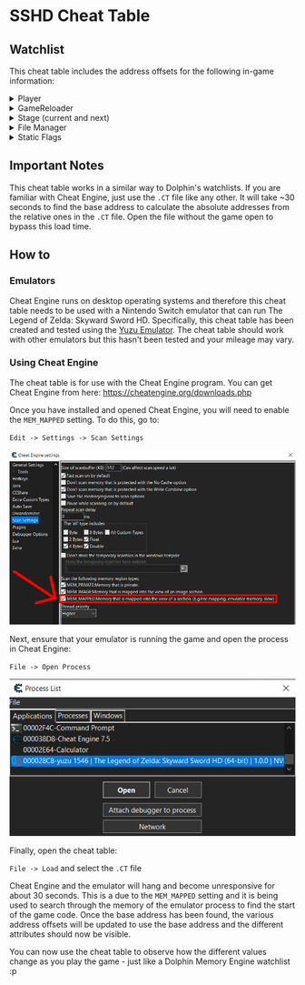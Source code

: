 # SSHD Cheat Table

## Watchlist

This cheat table includes the address offsets for the following in-game information:
<details>
<summary>Player</summary>
<blockquote>

* Stamina
* Position
* Angle
* Velocity
* Several misc attributes

</blockquote>
</details>

<details>
<summary>GameReloader</summary>
<blockquote>

* Trigger Reload
* Speed after Reload
* Stamina after Reload
* Item to use after Reload
* Beedle Shop Spawn State
* Action Index
* Area Type
* Is Reloading
* Prevent Set Spawn Info
* Countdown after Spawn

</blockquote>
</details>

<details>
<summary>Stage (current and next)</summary>
<blockquote>

* Stage
* Layer
* Room
* Entrance
* Night
* Trial
* Transition Type (unused for current)
* Fade Frames

</blockquote>
</details>

<details>
<summary>File Manager</summary>
<blockquote>

  <details>
  <summary>FA offset</summary>
  <blockquote>

  * Player Name
  * Current Health
  * Health Capacity
  * Storyflags
  * Sceneflags
  * Tempflags
  * Zoneflags
  * Itemflags
  * Dungeonflags
  * Enemy Kill Counters
  * Hit by Enemy Counters
  * Skykeep Puzzle
  * Selected B-Wheel Slot
  * Selected Pouch Slot
  * Selected Dowsing Slot

  </blockquote>
  </details>

* FB offset
* Amiibo Position
* Amiibo Stage
* Options
* Camera Speed

</blockquote>
</details>

<details>
<summary>Static Flags</summary>
<blockquote>

* Storyflags
* Sceneflags
* Tempflags
* Zoneflags
* Itemflags
* Dungeonflags
* Tboxflags
* Skipflags
* Enemy Defeat Flags

</blockquote>
</details>

## Important Notes

This cheat table works in a similar way to Dolphin's watchlists. If you are familiar with Cheat Engine, just use the `.CT` file like any other. It will take ~30 seconds to find the base address to calculate the absolute addresses from the relative ones in the `.CT` file. Open the file without the game open to bypass this load time.

## How to

### Emulators

Cheat Engine runs on desktop operating systems and therefore this cheat table needs to be used with a Nintendo Switch emulator that can run The Legend of Zelda: Skyward Sword HD. Specifically, this cheat table has been created and tested using the [Yuzu Emulator](https://yuzu-emu.org/downloads). The cheat table should work with other emulators but this hasn't been tested and your mileage may vary.

### Using Cheat Engine

The cheat table is for use with the Cheat Engine program. You can get Cheat Engine from here: https://cheatengine.org/downloads.php

Once you have installed and opened Cheat Engine, you will need to enable the `MEM_MAPPED` setting. To do this, go to:

`Edit -> Settings -> Scan Settings`

![The Cheat Engine Settings menu showing the MEM_MAPPED option](https://github.com/mint-choc-chip-skyblade/sshd-cheat-table/blob/main/assets/MEM_MAPPED.png?raw=true)

Next, ensure that your emulator is running the game and open the process in Cheat Engine:

`File -> Open Process`

![The Cheat Engine Open Process menu with The Legend of Zelda: Skyward Sword HD yuzu process selected](https://github.com/mint-choc-chip-skyblade/sshd-cheat-table/blob/main/assets/process-list.png?raw=true)

Finally, open the cheat table:

`File -> Load` and select the `.CT` file

Cheat Engine and the emulator will hang and become unresponsive for about 30 seconds. This is a due to the `MEM_MAPPED` setting and it is being used to search through the memory of the emulator process to find the start of the game code. Once the base address has been found, the various address offsets will be updated to use the base address and the different attributes should now be visible.

You can now use the cheat table to observe how the different values change as you play the game - just like a Dolphin Memory Engine watchlist :p
